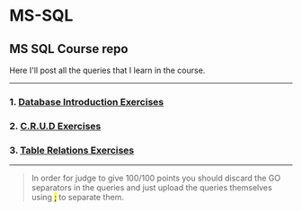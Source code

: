# MS-SQL
## MS SQL Course repo
Here I'll post all the queries that I learn in the course.

---

### 1. [Database Introduction Exercises](https://github.com/HEMAndonov98/MS-SQL/tree/main/Database%20Introduction%20Exercise)
### 2. [C.R.U.D Exercises](https://github.com/HEMAndonov98/MS-SQL/tree/main/CRUD%20Exercise)
### 3. [Table Relations Exercises](https://github.com/HEMAndonov98/MS-SQL/tree/main/Table%20Relations%20Exercise)

---

> In order for judge to give 100/100 points you should discard the GO separators in the queries and just upload the queries themselves using <mark>;</mark> to separate them.